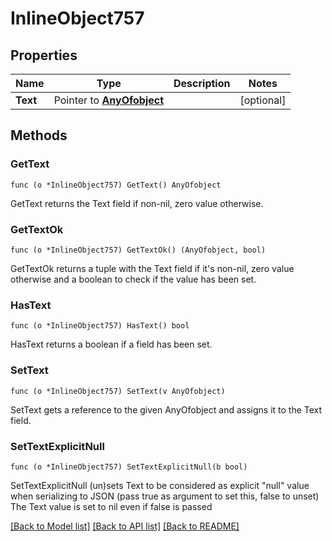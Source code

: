 # InlineObject757

## Properties

Name | Type | Description | Notes
------------ | ------------- | ------------- | -------------
**Text** | Pointer to [**AnyOfobject**](anyOf&lt;object&gt;.md) |  | [optional] 

## Methods

### GetText

`func (o *InlineObject757) GetText() AnyOfobject`

GetText returns the Text field if non-nil, zero value otherwise.

### GetTextOk

`func (o *InlineObject757) GetTextOk() (AnyOfobject, bool)`

GetTextOk returns a tuple with the Text field if it's non-nil, zero value otherwise
and a boolean to check if the value has been set.

### HasText

`func (o *InlineObject757) HasText() bool`

HasText returns a boolean if a field has been set.

### SetText

`func (o *InlineObject757) SetText(v AnyOfobject)`

SetText gets a reference to the given AnyOfobject and assigns it to the Text field.

### SetTextExplicitNull

`func (o *InlineObject757) SetTextExplicitNull(b bool)`

SetTextExplicitNull (un)sets Text to be considered as explicit "null" value
when serializing to JSON (pass true as argument to set this, false to unset)
The Text value is set to nil even if false is passed

[[Back to Model list]](../README.md#documentation-for-models) [[Back to API list]](../README.md#documentation-for-api-endpoints) [[Back to README]](../README.md)


